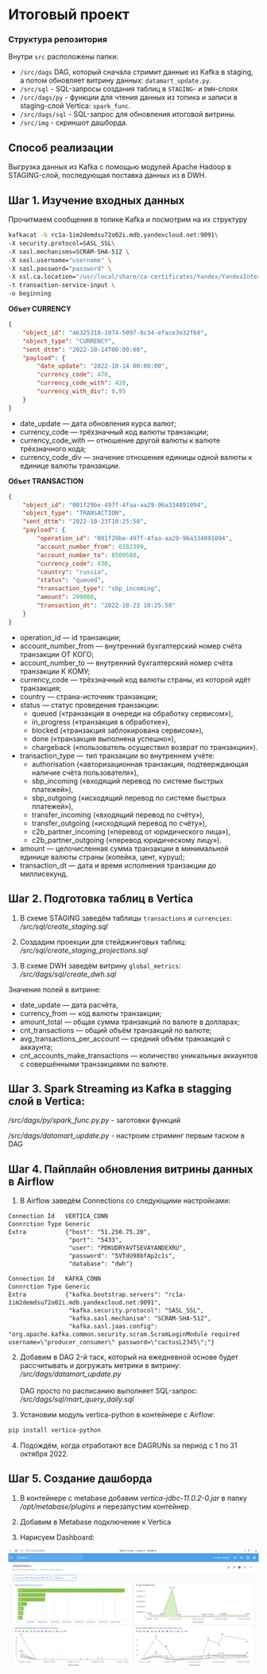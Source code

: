 # Итоговый проект

### Структура репозитория

Внутри `src` расположены папки:

- `/src/dags` DAG, который сначала стримит данные из Kafka в staging, а потом обновляет витрину данных: `datamart_update.py`.
- `/src/sql` - SQL-запросы создания таблиц в `STAGING`- и `DWH`-слоях
- `/src/dags/py` - функции для чтения данных из топика и записи в staging-слой Vertica: `spark_func`.
- `/src/dags/sql` - SQL-запрос для обновления итоговой витрины.
- `/src/img` - скриншот дашборда.

## Способ реализации
Выгрузка данных из Kafka с помощью модулей Apache Hadoop в STAGING-слой, последующая поставка данных из в DWH.

## Шаг 1. Изучение входных данных
Прочитмаем сообщения в топике Kafka и посмотрим на их структуру
```bash
kafkacat -b rc1a-1im2demdsu72o02i.mdb.yandexcloud.net:9091\
-X security.protocol=SASL_SSL\
-X sasl.mechanisms=SCRAM-SHA-512 \
-X sasl.username="username" \
-X sasl.password="password" \
-X ssl.ca.location="/usr/local/share/ca-certificates/Yandex/YandexInternalRootCA.crt" \
-t transaction-service-input \
-o beginning
```

**Объет CURRENCY**
```json
{
    "object_id": "46325318-1074-5097-8c34-eface3e32f60",
    "object_type": "CURRENCY",
    "sent_dttm": "2022-10-14T00:00:00",
    "payload": {
        "date_update": "2022-10-14 00:00:00",
        "currency_code": 470,
        "currency_code_with": 420,
        "currency_with_div": 0.95
    }
}
```
* date_update — дата обновления курса валют;
* currency_code — трёхзначный код валюты транзакции;
* currency_code_with — отношение другой валюты к валюте трёхзначного кода;
* currency_code_div — значение отношения единицы одной валюты к единице валюты транзакции.

**Объет TRANSACTION**
```json
{
    "object_id": "001f29be-497f-4faa-aa29-96a334891094",
    "object_type": "TRANSACTION",
    "sent_dttm": "2022-10-23T10:25:58",
    "payload": {
        "operation_id": "001f29be-497f-4faa-aa29-96a334891094",
        "account_number_from": 6182399,
        "account_number_to": 8509580,
        "currency_code": 430,
        "country": "russia",
        "status": "queued",
        "transaction_type": "sbp_incoming",
        "amount": 200000,
        "transaction_dt": "2022-10-23 10:25:58"
    }
}
```
* operation_id — id транзакции;
* account_number_from — внутренний бухгалтерский номер счёта транзакции ОТ КОГО;
* account_number_to — внутренний бухгалтерский номер счёта транзакции К КОМУ;
* currency_code — трёхзначный код валюты страны, из которой идёт транзакция;
* country — страна-источник транзакции;
* status — статус проведения транзакции:
  * queued («транзакция в очереди на обработку сервисом»),
  * in_progress («транзакция в обработке»),
  * blocked («транзакция заблокирована сервисом»),
  * done («транзакция выполнена успешно»),
  * chargeback («пользователь осуществил возврат по транзакции»).
* transaction_type — тип транзакции во внутреннем учёте:
  * authorisation («авторизационная транзакция, подтверждающая наличие счёта пользователя»),
  * sbp_incoming («входящий перевод по системе быстрых платежей»),
  * sbp_outgoing («исходящий перевод по системе быстрых платежей»),
  * transfer_incoming («входящий перевод по счёту»),
  * transfer_outgoing («исходящий перевод по счёту»),
  * c2b_partner_incoming («перевод от юридического лица»),
  * c2b_partner_outgoing («перевод юридическому лицу»).
* amount — целочисленная сумма транзакции в минимальной единице валюты страны (копейка, цент, куруш);
* transaction_dt — дата и время исполнения транзакции до миллисекунд.

## Шаг 2. Подготовка таблиц в Vertica

1) В схеме STAGING заведём таблицы `transactions` и `currencies`:\
*/src/sql/create_staging.sql*

2) Создадим проекции для стейджинговых таблиц:\
*/src/sql/create_staging_projections.sql*

3) В схеме DWH заведём витрину `global_metrics`:\
*/src/dags/sql/create_dwh.sql*

Значения полей в витрине:
* date_update — дата расчёта,
* currency_from — код валюты транзакции;
* amount_total — общая сумма транзакций по валюте в долларах;
* cnt_transactions — общий объём транзакций по валюте;
* avg_transactions_per_account — средний объём транзакций с аккаунта;
* cnt_accounts_make_transactions — количество уникальных аккаунтов с совершёнными транзакциями по валюте.

## Шаг 3. Spark Streaming из Kafka в stagging слой в Vertica:
*/src/dags/py/spark_func.py.py* - заготовки функций

*/src/dags/datamart_update.py* - настроим стриминг первым таском в DAG 

## Шаг 4. Пайплайн обновления витрины данных в Airflow
1) В Airflow заведём Connections со следующими настройками:
```
Connection Id   VERTICA_CONN
Connrction Type Generic
Extra           {"host": "51.250.75.20",
                 "port": "5433",
                 "user": "PDKUDRYAVTSEVAYANDEXRU",
                 "password": "5VTdU98bfAp2c1s",
                 "database": "dwh"}

```

```
Connection Id   KAFKA_CONN
Connrction Type Generic
Extra           {"kafka.bootstrap.servers": "rc1a-1im2demdsu72o02i.mdb.yandexcloud.net:9091",
                 "kafka.security.protocol": "SASL_SSL",
                 "kafka.sasl.mechanism": "SCRAM-SHA-512",
                 "kafka.sasl.jaas.config": "org.apache.kafka.common.security.scram.ScramLoginModule required username=\"producer_consumer\" password=\"cactusL2345\";"}

```
2) Добавим в DAG 2-й таск, который на ежедневной основе будет рассчитывать и догружать метрики в витрину:\
*/src/dags/datamart_update.py*\
\
DAG просто по расписанию выполняет SQL-запрос:\
*/src/dags/sql/mart_query_daily.sql*

3) Установим модуль vertica-python в контейнере с Airflow:
```bash
pip install vertica-python
```

4) Подождём, когда отработают все DAGRUNs за период с 1 по 31 октября 2022.

## Шаг 5. Создание дашборда
1) В контейнере с metabase добавим *vertica-jdbc-11.0.2-0.jar* в папку */opt/metabase/plugins* и перезапустим контейнер.

2) Добавим в Metabase подключение к Vertica

3) Нарисуем Dashboard:


![Dashboard](src/img/Dashboard.PNG)